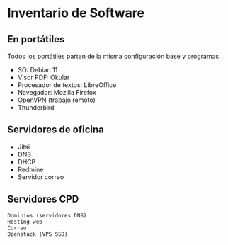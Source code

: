 # Inventario de Software

## En portátiles

Todos los portátiles parten de la misma configuración base y programas.

- SO: Debian 11
- Visor PDF: Okular
- Procesador de textos: LibreOffice
- Navegador: Mozilla Firefox
- OpenVPN (trabajo remoto)
- Thunderbird




## Servidores de oficina

- Jitsi
- DNS
- DHCP
- Redmine
- Servidor correo

## Servidores CPD
    Dominios (servidores DNS)
    Hosting web
    Correo
    Openstack (VPS SSD)
